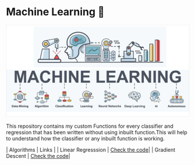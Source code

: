 # Machine Learning 🤖
![Thumbnail for the repository](https://raw.githubusercontent.com/Mrnoobcoder/Machine_learning/main/Machine_Learning.jpg)

This repository contains my custom Functions for every classifier and regression that has been written without using inbuilt function.This will help to understand how the classifier or any inbuilt function is working.

| Algorithms | Links |
| Linear Regresssion   | [Check the code](https://github.com/Mrnoobcoder/Machine_learning/blob/main/Jupyter/LInear_regression.ipynb)|
| Gradient Descent   | [Check the code](https://github.com/Mrnoobcoder/Machine_learning/blob/main/Jupyter/gradient_descent.ipynb)|
